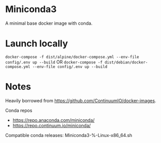 # Miniconda3

A minimal base docker image with conda.

# Launch locally


`docker-compose -f dist/alpine/docker-compose.yml --env-file config/.env up --build`
OR
`docker-compose -f dist/debian/docker-compose.yml --env-file config/.env up --build`


# Notes

Heavily borrowed from https://github.com/ContinuumIO/docker-images.

Conda repos
- https://repo.anaconda.com/miniconda/
- https://repo.continuum.io/miniconda/

Compatible conda releases: Miniconda3-%-Linux-x86_64.sh